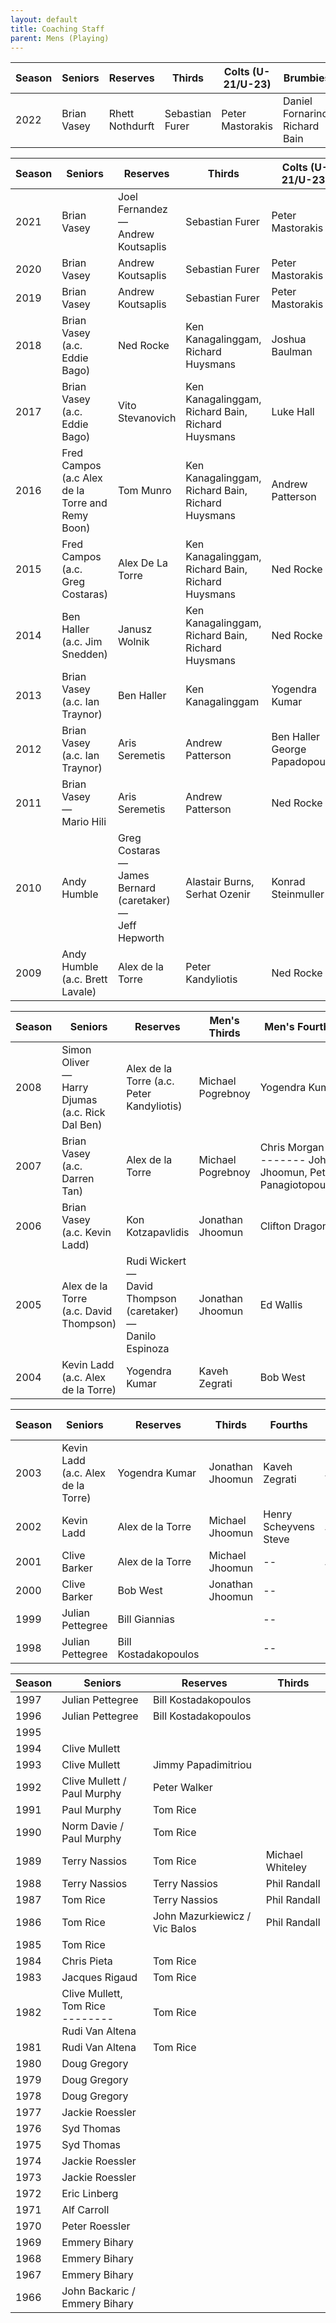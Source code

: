 ```yaml
---
layout: default
title: Coaching Staff
parent: Mens (Playing)
---
```


| Season | Seniors     | Reserves        | Thirds          | Colts (U-21/U-23) | Brumbies                       | Stallions         | Old Boys     |
|--------|-------------|-----------------|-----------------|-------------------|--------------------------------|-------------------|--------------|
| 2022   | Brian Vasey | Rhett Nothdurft | Sebastian Furer | Peter Mastorakis  | Daniel Fornarino, Richard Bain | Michael Pogrebnoy | Nick Mallios |


| Season | Seniors                                              | Reserves                                                                  | Thirds                                            | Colts (U-21/U-23)                   | Stallions                               |
|--------|------------------------------------------------------|---------------------------------------------------------------------------|---------------------------------------------------|-------------------------------------|-----------------------------------------|
| 2021   | Brian Vasey                                          | Joel Fernandez<br>—<br>Andrew Koutsaplis                                  | Sebastian Furer                                   | Peter Mastorakis                    | Michael Pogrebnoy                       |
| 2020   | Brian Vasey                                          | Andrew Koutsaplis                                                         | Sebastian Furer                                   | Peter Mastorakis                    | Michael Pogrebnoy                       |
| 2019   | Brian Vasey                                          | Andrew Koutsaplis                                                         | Sebastian Furer                                   | Peter Mastorakis                    | Michael Pogrebnoy                       |
| 2018   | Brian Vasey<br> (a.c. Eddie Bago)                    | Ned Rocke                                                                 | Ken Kanagalinggam, Richard Huysmans               | Joshua Baulman                      | Michael Pogrebnoy                       |
| 2017   | Brian Vasey<br> (a.c. Eddie Bago)                    | Vito Stevanovich                                                          | Ken Kanagalinggam, Richard Bain, Richard Huysmans | Luke Hall                           | Michael Pogrebnoy                       |
| 2016   | Fred Campos<br> (a.c Alex de la Torre and Remy Boon) | Tom Munro                                                                 | Ken Kanagalinggam, Richard Bain, Richard Huysmans | Andrew Patterson                    | Michael Pogrebnoy                       |
| 2015   | Fred Campos<br> (a.c. Greg Costaras)                 | Alex De La Torre                                                          | Ken Kanagalinggam, Richard Bain, Richard Huysmans | Ned Rocke                           | Michael Pogrebnoy                       |
| 2014   | Ben Haller<br> (a.c. Jim Snedden)                    | Janusz Wolnik                                                             | Ken Kanagalinggam, Richard Bain, Richard Huysmans | Ned Rocke                           | Michael Pogrebnoy                       |
| 2013   | Brian Vasey<br> (a.c. Ian Traynor)                   | Ben Haller                                                                | Ken Kanagalinggam                                 | Yogendra Kumar                      | Jonathan Jhoomun, Michael Pogrebnoy     |
| 2012   | Brian Vasey<br> (a.c. Ian Traynor)                   | Aris Seremetis                                                            | Andrew Patterson                                  | Ben Haller <br> George Papadopoulos | Jonathan Jhoomun, Michael Pogrebnoy     |
| 2011   | Brian Vasey <br>—<br> Mario Hili                     | Aris Seremetis                                                            | Andrew Patterson                                  | Ned Rocke                           | Jonathan Jhoomun, Peter Panagiotopoulos |
| 2010   | Andy Humble                                          | Greg Costaras <br>—<br> James Bernard (caretaker) <br>—<br> Jeff Hepworth | Alastair Burns, Serhat Ozenir                     | Konrad Steinmuller                  | Michael Jhoomun, Paul Salmon            |
| 2009   | Andy Humble<br> (a.c. Brett Lavale)                  | Alex de la Torre                                                          | Peter Kandyliotis                                 | Ned Rocke                           | Konrad Steinmuller                      |


| Season | Seniors                                                 | Reserves                                                                    | Men's Thirds      | Men's Fourths                                             | Fifths                             |
|--------|---------------------------------------------------------|-----------------------------------------------------------------------------|-------------------|-----------------------------------------------------------|------------------------------------|
| 2008   | Simon Oliver <br>—<br> Harry Djumas (a.c. Rick Dal Ben) | Alex de la Torre (a.c. Peter Kandyliotis)                                   | Michael Pogrebnoy | Yogendra Kumar                                            | Chris Morgan (a.c. Darren Tan)     |
| 2007   | Brian Vasey<br> (a.c. Darren Tan)                       | Alex de la Torre                                                            | Michael Pogrebnoy | Chris Morgan -------- John Jhoomun, Peter Panagiotopoulos | Steve Corney -------- Chris Morgan |
| 2006   | Brian Vasey<br> (a.c. Kevin Ladd)                       | Kon Kotzapavlidis                                                           | Jonathan Jhoomun  | Clifton Dragon                                            | Simon Serebryanikov                |
| 2005   | Alex de la Torre<br> (a.c. David Thompson)              | Rudi Wickert <br>—<br> David Thompson (caretaker) <br>—<br> Danilo Espinoza | Jonathan Jhoomun  | Ed Wallis                                                 | James Bernard                      |
| 2004   | Kevin Ladd<br> (a.c. Alex de la Torre)                  | Yogendra Kumar                                                              | Kaveh Zegrati     | Bob West                                                  | --                                 |


| Season | Seniors                               | Reserves             | Thirds           | Fourths                    | U-21     | Halls             |
|--------|---------------------------------------|----------------------|------------------|----------------------------|----------|-------------------|
| 2003   | Kevin Ladd<br>(a.c. Alex de la Torre) | Yogendra Kumar       | Jonathan Jhoomun | Kaveh Zegrati              | Bob West | --                |
| 2002   | Kevin Ladd                            | Alex de la Torre     | Michael Jhoomun  | Henry Scheyvens <br> Steve | Bob West | Ken Kanagalinggam |
| 2001   | Clive Barker                          | Alex de la Torre     | Michael Jhoomun  | --                         | Bob West | Steve Holl        |
| 2000   | Clive Barker                          | Bob West             | Jonathan Jhoomun | --                         | --       | Steve Holl        |
| 1999   | Julian Pettegree                      | Bill Giannias        |                  | --                         | --       | Steve Holl        |
| 1998   | Julian Pettegree                      | Bill Kostadakopoulos |                  | --                         | --       | Steve Holl        |



| Season | Seniors                                                       | Reserves                      | Thirds           |
|--------|---------------------------------------------------------------|-------------------------------|------------------|
| 1997   | Julian Pettegree                                              | Bill Kostadakopoulos          |                  |
| 1996   | Julian Pettegree                                              | Bill Kostadakopoulos          |                  |
| 1995   |                                                               |                               |                  |
| 1994   | Clive Mullett                                                 |                               |                  |
| 1993   | Clive Mullett                                                 | Jimmy Papadimitriou           |                  |
| 1992   | Clive Mullett / Paul Murphy                                   | Peter Walker                  |                  |
| 1991   | Paul Murphy                                                   | Tom Rice                      |                  |
| 1990   | Norm Davie / Paul Murphy                                      | Tom Rice                      |                  |
| 1989   | Terry Nassios                                                 | Tom Rice                      | Michael Whiteley |
| 1988   | Terry Nassios                                                 | Terry Nassios                 | Phil Randall     |
| 1987   | Tom Rice                                                      | Terry Nassios                 | Phil Randall     |
| 1986   | Tom Rice                                                      | John Mazurkiewicz / Vic Balos | Phil Randall     |
| 1985   | Tom Rice                                                      |                               |                  |
| 1984   | Chris Pieta                                                   | Tom Rice                      |                  |
| 1983   | Jacques Rigaud                                                | Tom Rice                      |                  |
| 1982   | Clive Mullett, Tom Rice <br> -------- <br> Rudi Van Altena    | Tom Rice                      |                  |
| 1981   | Rudi Van Altena                                               | Tom Rice                      |                  |
| 1980   | Doug Gregory                                                  |                               |                  |
| 1979   | Doug Gregory                                                  |                               |                  |
| 1978   | Doug Gregory                                                  |                               |                  |
| 1977   | Jackie Roessler                                               |                               |                  |
| 1976   | Syd Thomas                                                    |                               |                  |
| 1975   | Syd Thomas                                                    |                               |                  |
| 1974   | Jackie Roessler                                               |                               |                  |
| 1973   | Jackie Roessler                                               |                               |                  |
| 1972   | Eric Linberg                                                  |                               |                  |
| 1971   | Alf Carroll                                                   |                               |                  |
| 1970   | Peter Roessler                                                |                               |                  |
| 1969   | Emmery Bihary                                                 |                               |                  |
| 1968   | Emmery Bihary                                                 |                               |                  |
| 1967   | Emmery Bihary                                                 |                               |                  |
| 1966   | John Backaric / Emmery Bihary                                 |                               |                  |
